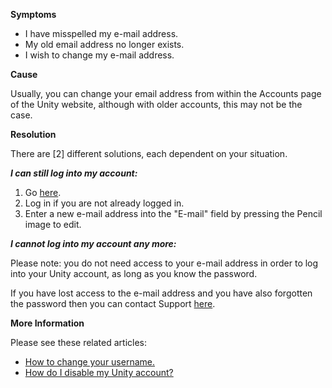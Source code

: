 

**Symptoms**


- I have misspelled my e-mail address.
- My old email address no longer exists.
- I wish to change my e-mail address.



**Cause**



Usually, you can change your email address from within the Accounts page of the Unity website, although with older accounts, this may not be the case.



**Resolution**



There are [2] different solutions, each dependent on your situation.



***I can still log into my account:***


1. Go [here](https://id.unity.com/account/edit).
2. Log in if you are not already logged in.
3. Enter a new e-mail address into the "E-mail" field by pressing the Pencil image to edit.



***I cannot log into my account any more:***



Please note: you do not need access to your e-mail address in order to log into your Unity account, as long as you know the password.



If you have lost access to the e-mail address and you have also forgotten the password then you can contact Support [here](/hc/en-us/requests/new).



**More Information**



Please see these related articles:


- [How to change your username.](/hc/en-us/articles/205053589)
- [How do I disable my Unity account?](/hc/en-us/articles/205756295)





